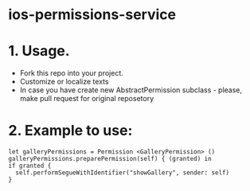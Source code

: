 # ios-permissions-service

# 1. Usage. 
  - Fork this repo into your project.
  - Customize or localize texts
  - In case you have create new AbstractPermission subclass - please, make pull request for original reposetory

# 2. Example to use:

    let galleryPermissions = Permission <GalleryPermission> ()  
    galleryPermissions.preparePermission(self) { (granted) in  
    if granted {  
      self.performSegueWithIdentifier("showGallery", sender: self)  
    }
